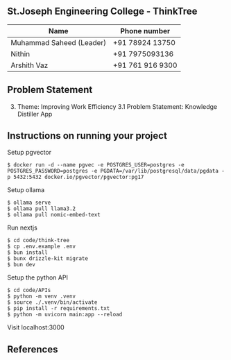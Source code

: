 ## St.Joseph Engineering College - ThinkTree

| Name                      | Phone number     |
| ------------------------- | ---------------- |
| Muhammad Saheed  (Leader) | +91 78924 13750  |
| Nithin                    | +91 7975093136   |
| Arshith Vaz               | +91 761 916 9300 |


## Problem Statement
3. Theme: Improving Work Efficiency
3.1 Problem Statement: Knowledge Distiller App

## Instructions on running your project
Setup pgvector
```
$ docker run -d --name pgvec -e POSTGRES_USER=postgres -e POSTGRES_PASSWORD=postgres -e PGDATA=/var/lib/postgresql/data/pgdata -p 5432:5432 docker.io/pgvector/pgvector:pg17
```

Setup ollama
```
$ ollama serve
$ ollama pull llama3.2
$ ollama pull nomic-embed-text
```

Run nextjs
```
$ cd code/think-tree
$ cp .env.example .env
$ bun install
$ bunx drizzle-kit migrate
$ bun dev
```

Setup the python API
```
$ cd code/APIs
$ python -m venv .venv
$ source ./.venv/bin/activate
$ pip install -r requirements.txt
$ python -m uvicorn main:app --reload
```

Visit localhost:3000

## References
